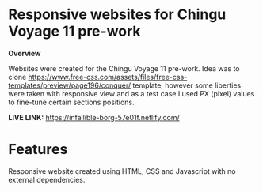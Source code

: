 # Responsive websites for Chingu Voyage 11 pre-work

**Overview**

Websites were created for the Chingu Voyage 11 pre-work. Idea was to clone https://www.free-css.com/assets/files/free-css-templates/preview/page196/conquer/ template, however some liberties were taken with responsive view and as a test case I used PX (pixel) values to fine-tune certain sections positions.

**LIVE LINK:** https://infallible-borg-57e01f.netlify.com/

# Features
Responsive website created using HTML, CSS and Javascript with no external dependencies.
